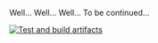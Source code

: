 Well... Well... Well...
To be continued...

[![Test and build artifacts](https://github.com/pmvs2022/labrabota11-gr13b-snews/actions/workflows/UI_tests_on_release.yml/badge.svg)](https://github.com/pmvs2022/labrabota11-gr13b-snews/actions/workflows/UI_tests_on_release.yml)
